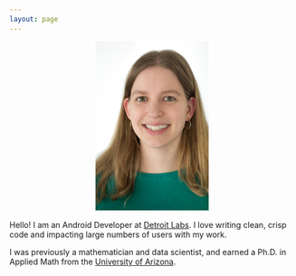 ```yaml
---
layout: page
---
```


<div style="text-align: center"><img src="/assets/img/headshot.jpg" width="200" /></div>

Hello! I am an Android Developer at [Detroit Labs](https://www.detroitlabs.com/). I love writing clean, crisp code and impacting large numbers of users with my work.

I was previously a mathematician and data scientist, and earned a Ph.D. in Applied Math from the [University of Arizona](https://appliedmath.arizona.edu/).